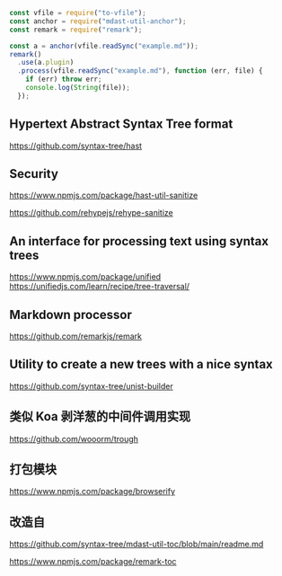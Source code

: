 ```js
const vfile = require("to-vfile");
const anchor = require("mdast-util-anchor");
const remark = require("remark");

const a = anchor(vfile.readSync("example.md"));
remark()
  .use(a.plugin)
  .process(vfile.readSync("example.md"), function (err, file) {
    if (err) throw err;
    console.log(String(file));
  });
```

## Hypertext Abstract Syntax Tree format

https://github.com/syntax-tree/hast

## Security

https://www.npmjs.com/package/hast-util-sanitize

https://github.com/rehypejs/rehype-sanitize

## An interface for processing text using syntax trees

https://www.npmjs.com/package/unified
https://unifiedjs.com/learn/recipe/tree-traversal/

## Markdown processor

https://github.com/remarkjs/remark

## Utility to create a new trees with a nice syntax

https://github.com/syntax-tree/unist-builder

## 类似 Koa 剥洋葱的中间件调用实现

https://github.com/wooorm/trough

## 打包模块

https://www.npmjs.com/package/browserify

## 改造自

https://github.com/syntax-tree/mdast-util-toc/blob/main/readme.md

https://www.npmjs.com/package/remark-toc
